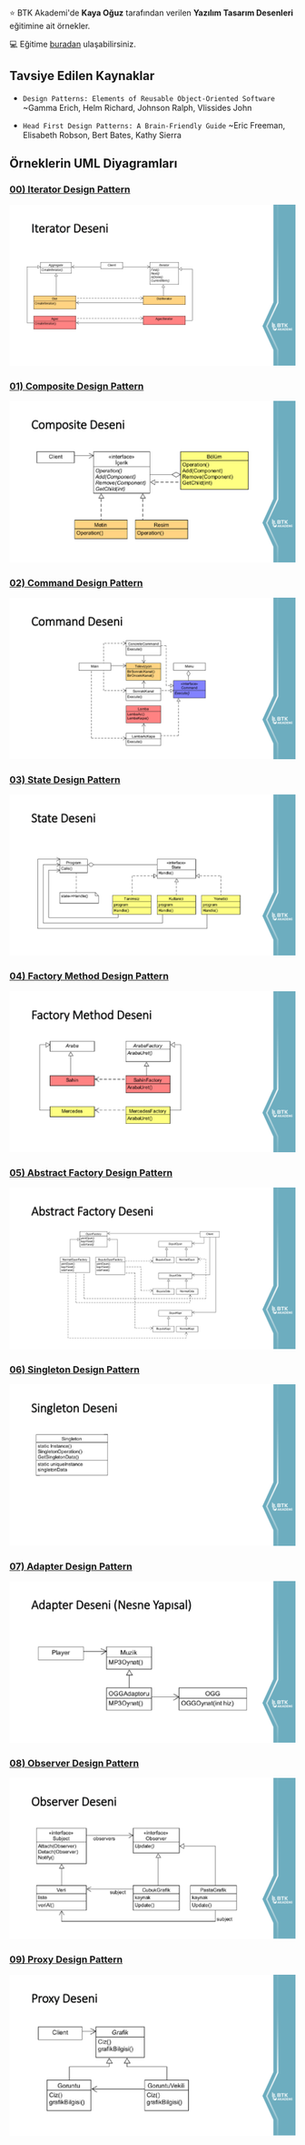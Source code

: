 :star: BTK Akademi'de **Kaya Oğuz** tarafından verilen **Yazılım Tasarım Desenleri** eğitimine ait örnekler.

:computer: Eğitime [buradan](https://www.btkakademi.gov.tr/portal/course/yazilim-tasarim-desenleri-12150) ulaşabilirsiniz.

## Tavsiye Edilen Kaynaklar
- `Design Patterns: Elements of Reusable Object-Oriented Software`
~Gamma Erich, Helm Richard, Johnson Ralph, Vlissides John

- `Head First Design Patterns: A Brain-Friendly Guide`
~Eric Freeman, Elisabeth Robson, Bert Bates, Kathy Sierra


## Örneklerin UML Diyagramları

### [00) Iterator Design Pattern](patterns-00-iterator)
![iterator-uml](images/uml/iterator-uml.png)

### [01) Composite Design Pattern](patterns-01-composite)
![composite-uml](images/uml/composite-uml.png)

### [02) Command Design Pattern](patterns-02-command)
![command-uml](images/uml/command-uml.png)

### [03) State Design Pattern](patterns-03-state)
![state-uml](images/uml/state-uml.png)

### [04) Factory Method Design Pattern](patterns-04-factory_method)
![factory_method-uml](images/uml/factory_method-uml.png)

### [05) Abstract Factory Design Pattern](patterns-05-abstract_factory)
![abstract_factory-uml](images/uml/abstract_factory-uml.png)

### [06) Singleton Design Pattern](patterns-06-singleton)
![singleton-uml](images/uml/singleton-uml.png)

### [07) Adapter Design Pattern](patterns-07-adapter)
![adapter-uml](images/uml/adapter-uml.png)

### [08) Observer Design Pattern](patterns-08-observer)
![observer-uml](images/uml/observer-uml.png)

### [09) Proxy Design Pattern](patterns-09-proxy)
![proxy-uml](images/uml/proxy-uml.png)
